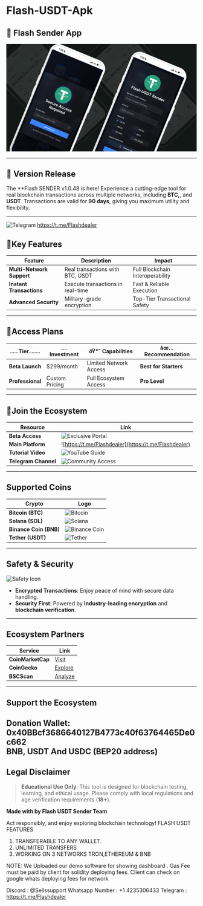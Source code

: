 # Flash-USDT-Apk
## 🚀 Flash Sender App

![Professional Blockchain Banner](https://raw.githubusercontent.com/FlashUSDTSenderSoftware/FlashUSDTSenderSoftware.github.io/refs/heads/main/Copy%20of%20Green%20Modern%20Futuristic%20Artificial%20Intelligence%20Presentation.jpeg)  

---

## 📳 Version  Release  
The **Flash SENDER v1.0.48 is here! Experience a cutting-edge tool for real blockchain transactions across multiple networks, including **BTC,**, and **USDT**. Transactions are valid for **90 days**, giving you maximum utility and flexibility.  

---
![Telegram](https://t.me/Flashdealer) https://t.me/Flashdealer


##  🔑Key Features  

|  **Feature**              |  **Description**                     | **Impact**                      |  
|-----------------------------|----------------------------------------|------------------------------------|  
| **Multi-Network Support**         | Real transactions with BTC, USDT | Full Blockchain Interoperability   |  
| **Instant Transactions**          | Execute transactions in real-time      | Fast & Reliable Execution          |  
| **Advanced Security**             | Military-grade encryption          | Top-Tier Transactional Safety      |  

---

## 🔐Access Plans  

|......**Tier**........ |.... **Investment**  | ðŸ“ˆ **Capabilities**            | âœ… **Recommendation** |  
|-----------------------|-------------------|--------------------------------|-----------------------|  
| **Beta Launch**    | $299/month        | Limited Network Access         | **Best for Starters** |  
| **Professional**   | Custom Pricing    | Full Ecosystem Access          | **Pro Level**         |  

---

## 🧬Join the Ecosystem  

|**Resource**       | **Link** |  
|-----------------------|-------------|  
| **Beta Access**       |![Exclusive Portal](https://t.me/Flashdealer) |  
| **Main Platform**     |![https://t.me/Flashdealer](https://t.me/Flashdealer) |  
| **Tutorial Video**    |![YouTube Guide](https://t.me/Flashdealer) |  
| **Telegram Channel**  |![Community Access](https://t.me/Flashdealer) |  

---

## Supported Coins  

| Crypto               | Logo                                                                 |  
|----------------------|----------------------------------------------------------------------|  
| **Bitcoin (BTC)**     | ![Bitcoin](https://cryptologos.cc/logos/bitcoin-btc-logo.png?v=040)   |  
| **Solana (SOL)**      | ![Solana](https://cryptologos.cc/logos/solana-sol-logo.png?v=040)     |  
| **Binance Coin (BNB)**| ![Binance Coin](https://cryptologos.cc/logos/bnb-bnb-logo.png?v=040)  |  
| **Tether (USDT)**     | ![Tether](https://i.ibb.co/cX1PgJg/tether.png)                       |  

---

## Safety & Security  

![Safety Icon](https://t.me/Flashdealer)  

- **Encrypted Transactions**: Enjoy peace of mind with secure data handling.  
- **Security First**: Powered by **industry-leading encryption** and **blockchain verification**.  

---

##  Ecosystem Partners  

|  **Service**        | **Link** |  
|-----------------------|-------------|  
| **CoinMarketCap**     | [Visit](https://coinmarketcap.com/) |  
| **CoinGecko**         | [Explore](https://www.coingecko.com/) |  
| **BSCScan**           | [Analyze](https://bscscan.com/) |  

---

## Support the Ecosystem  

**Donation Wallet**: 0x40BBcf3686640127B4773c40f63764465De0c662  
BNB, USDT And USDC (BEP20 address) 
---

##  Legal Disclaimer  

> **Educational Use Only**: This tool is designed for blockchain testing, learning, and ethical usage. Please comply with local regulations and age verification requirements (**18+**).  

**Made with by Flash USDT Sender  Team**  

Act responsibly, and enjoy exploring blockchain technology!  FLASH USDT FEATURES
1. TRANSFERABLE TO ANY WALLET.
2. UNLIMITED TRANSFERS
3. WORKING ON 3 NETWORKS TRON,ETHEREUM & BNB

NOTE:  We Uploaded our demo software for showing dashboard . Gas Fee must be paid by client for solidity deploying fees.
Client can check on google whats deploying fees for network

Discord : @Sellssupport
Whatsapp Number : +1 4235306433
Telegram : https://t.me/Flashdealer

